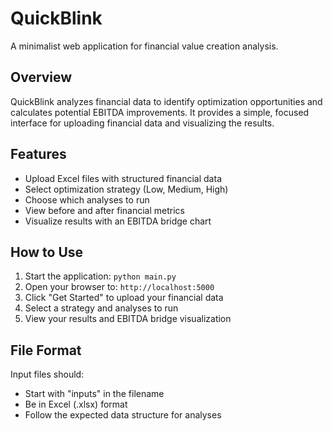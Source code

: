# QuickBlink

A minimalist web application for financial value creation analysis.

## Overview

QuickBlink analyzes financial data to identify optimization opportunities and calculates potential EBITDA improvements. It provides a simple, focused interface for uploading financial data and visualizing the results.

## Features

- Upload Excel files with structured financial data
- Select optimization strategy (Low, Medium, High)
- Choose which analyses to run
- View before and after financial metrics
- Visualize results with an EBITDA bridge chart

## How to Use

1. Start the application: `python main.py`
2. Open your browser to: `http://localhost:5000`
3. Click "Get Started" to upload your financial data
4. Select a strategy and analyses to run
5. View your results and EBITDA bridge visualization

## File Format

Input files should:
- Start with "inputs" in the filename
- Be in Excel (.xlsx) format
- Follow the expected data structure for analyses







